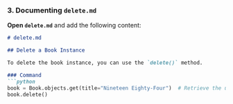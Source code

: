 
### 3. Documenting `delete.md`

**Open `delete.md`** and add the following content:

```markdown
# delete.md

## Delete a Book Instance

To delete the book instance, you can use the `delete()` method.

### Command
```python
book = Book.objects.get(title="Nineteen Eighty-Four")  # Retrieve the updated book instance
book.delete()

